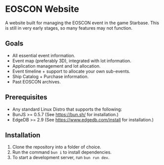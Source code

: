 # EOSCON Website

A website built for managing the EOSCON event in the game Starbase.
This is still in very early stages, so many features may not function.

## Goals

- All essential event information.
- Event map (preferably 3D), integrated with lot information.
- Application management and lot allocation.
- Event timeline + support to allocate your own sub-events.
- Ship Catalog + Purchase information.
- Past EOSCON archives.

## Prerequisites

- Any standard Linux Distro that supports the following:
- BunJS >= 0.5.7 (See https://bun.sh/ for installation.)
- EdgeDB >= 2.9 (See https://www.edgedb.com/install for installation.)

## Installation

1. Clone the repository into a folder of choice.
2. Run the command `bun i` to install dependencies.
3. To start a development server, run `bun run dev`.
